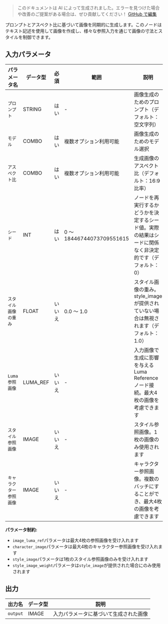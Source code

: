 > このドキュメントは AI によって生成されました。エラーを見つけた場合や改善のご提案がある場合は、ぜひ貢献してください！ [GitHub で編集](https://github.com/Comfy-Org/embedded-docs/blob/main/comfyui_embedded_docs/docs/LumaImageNode/ja.md)

プロンプトとアスペクト比に基づいて画像を同期的に生成します。このノードはテキスト記述を使用して画像を作成し、様々な参照入力を通じて画像の寸法とスタイルを制御できます。

## 入力パラメータ

| パラメータ名 | データ型 | 必須 | 範囲 | 説明 |
|-----------|-----------|----------|-------|-------------|
| `プロンプト` | STRING | はい | - | 画像生成のためのプロンプト（デフォルト：空文字列） |
| `モデル` | COMBO | はい | 複数オプション利用可能 | 画像生成のためのモデル選択 |
| `アスペクト比` | COMBO | はい | 複数オプション利用可能 | 生成画像のアスペクト比（デフォルト：16:9比率） |
| `シード` | INT | はい | 0 ～ 18446744073709551615 | ノードを再実行するかどうかを決定するシード値。実際の結果はシードに関係なく非決定的です（デフォルト：0） |
| `スタイル画像の重み` | FLOAT | いいえ | 0.0 ～ 1.0 | スタイル画像の重み。style_imageが提供されていない場合は無視されます（デフォルト：1.0） |
| `Luma参照画像` | LUMA_REF | いいえ | - | 入力画像で生成に影響を与えるLuma Referenceノード接続。最大4枚の画像を考慮できます |
| `スタイル参照画像` | IMAGE | いいえ | - | スタイル参照画像。1枚の画像のみ使用されます |
| `キャラクター参照画像` | IMAGE | いいえ | - | キャラクター参照画像。複数のバッチにすることができ、最大4枚の画像を考慮できます |

**パラメータ制約:**

- `image_luma_ref`パラメータは最大4枚の参照画像を受け入れます
- `character_image`パラメータは最大4枚のキャラクター参照画像を受け入れます
- `style_image`パラメータは1枚のスタイル参照画像のみを受け入れます
- `style_image_weight`パラメータは`style_image`が提供された場合にのみ使用されます

## 出力

| 出力名 | データ型 | 説明 |
|-------------|-----------|-------------|
| `output` | IMAGE | 入力パラメータに基づいて生成された画像 |
